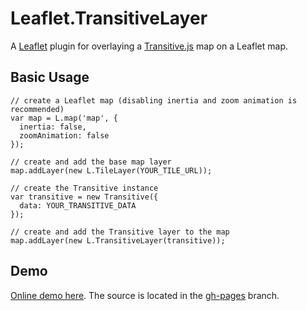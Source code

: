 
# Leaflet.TransitiveLayer

A [Leaflet](http://leafletjs.com/) plugin for overlaying a [Transitive.js](https://github.com/conveyal/transitive.js) map on a Leaflet map.

## Basic Usage

```
// create a Leaflet map (disabling inertia and zoom animation is recommended)
var map = L.map('map', {
  inertia: false,
  zoomAnimation: false
});

// create and add the base map layer
map.addLayer(new L.TileLayer(YOUR_TILE_URL));

// create the Transitive instance
var transitive = new Transitive({
  data: YOUR_TRANSITIVE_DATA
});

// create and add the Transitive layer to the map
map.addLayer(new L.TransitiveLayer(transitive));
```


## Demo

[Online demo here](http://conveyal.github.io/Leaflet.TransitiveLayer). The source is located in the [gh-pages](https://github.com/conveyal/Leaflet.TransitiveLayer/tree/gh-pages) branch.



